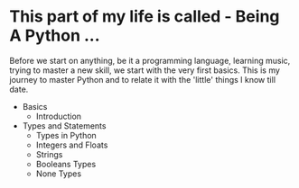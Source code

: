 # This part of my life is called - Being A Python ...

Before we start on anything, be it a programming language, learning music, trying to master a new skill, we start with
the very first basics. This is my journey to master Python and to relate it with the 'little' things I know till date.


- Basics
    - Introduction
- Types and Statements
    - Types in Python
    - Integers and Floats
    - Strings
    - Booleans Types
    - None Types